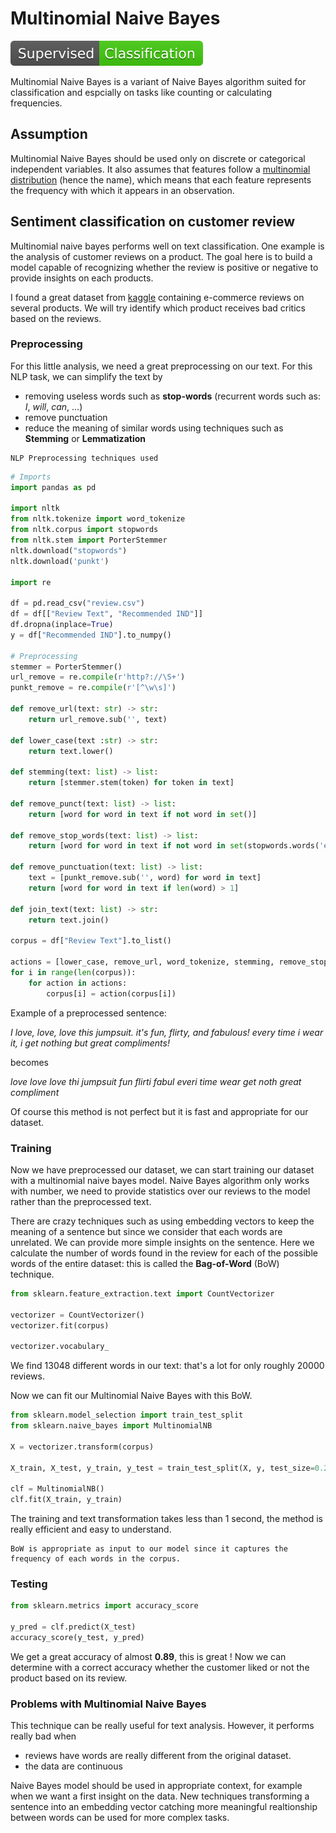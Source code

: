 # Multinomial Naive Bayes

![Classification](https://raw.githubusercontent.com/TheRayquaza/therayquaza.github.io/main/images/badges/Classification.svg)

Multinomial Naive Bayes is a variant of Naive Bayes algorithm suited for classification and espcially on tasks like counting or calculating frequencies.

## Assumption

Multinomial Naive Bayes should be used only on discrete or categorical independent variables. It also assumes that features follow a [multinomial distribution](https://en.wikipedia.org/wiki/Multinomial_distribution) (hence the name), which means that each feature represents the frequency with which it appears in an observation. 

## Sentiment classification on customer review

Multinomial naive bayes performs well on text classification. One example is the analysis of customer reviews on a product. The goal here is to build a model capable of recognizing whether the review is positive or negative to provide insights on each products.

I found a great dataset from [kaggle](https://www.kaggle.com/datasets/nicapotato/womens-ecommerce-clothing-reviews) containing e-commerce reviews on several products. We will try identify which product receives bad critics based on the reviews.

### Preprocessing

For this little analysis, we need a great preprocessing on our text. For this NLP task, we can simplify the text by 
- removing useless words such as **stop-words** (recurrent words such as: *I*, *will*, *can*, ...)
- remove punctuation
- reduce the meaning of similar words using techniques such as **Stemming** or **Lemmatization**

```{figure} https://raw.githubusercontent.com/TheRayquaza/therayquaza.github.io/main/images/machine_learning/naive_bayes/NLP_Preprocessing_Pipeline.png
NLP Preprocessing techniques used
```

```python
# Imports
import pandas as pd

import nltk
from nltk.tokenize import word_tokenize
from nltk.corpus import stopwords
from nltk.stem import PorterStemmer
nltk.download("stopwords")
nltk.download('punkt')

import re

df = pd.read_csv("review.csv")
df = df[["Review Text", "Recommended IND"]]
df.dropna(inplace=True)
y = df["Recommended IND"].to_numpy()

# Preprocessing
stemmer = PorterStemmer()
url_remove = re.compile(r'http?://\S+')
punkt_remove = re.compile(r'[^\w\s]')

def remove_url(text: str) -> str:
    return url_remove.sub('', text)

def lower_case(text :str) -> str:
    return text.lower()

def stemming(text: list) -> list:
    return [stemmer.stem(token) for token in text]

def remove_punct(text: list) -> list:
    return [word for word in text if not word in set()]

def remove_stop_words(text: list) -> list:
    return [word for word in text if not word in set(stopwords.words('english'))]

def remove_punctuation(text: list) -> list:
    text = [punkt_remove.sub('', word) for word in text]
    return [word for word in text if len(word) > 1]

def join_text(text: list) -> str:
    return text.join()

corpus = df["Review Text"].to_list()

actions = [lower_case, remove_url, word_tokenize, stemming, remove_stop_words, remove_punctuation, join_text]
for i in range(len(corpus)):
    for action in actions:
        corpus[i] = action(corpus[i])
```

Example of a preprocessed sentence:

*I love, love, love this jumpsuit. it's fun, flirty, and fabulous! every time i wear it, i get nothing but great compliments!*

becomes

*love love love thi jumpsuit fun flirti fabul everi time wear get noth great compliment*

Of course this method is not perfect but it is fast and appropriate for our dataset.

### Training

Now we have preprocessed our dataset, we can start training our dataset with a multinomial naive bayes model. Naive Bayes algorithm only works with number, we need to provide statistics over our reviews to the model rather than the preprocessed text.

There are crazy techniques such as using embedding vectors to keep the meaning of a sentence but since we consider that each words are unrelated.
We can provide more simple insights on the sentence. Here we calculate the number of words found in the review for each of the possible words of the entire dataset: this is called the **Bag-of-Word** (BoW) technique.

```python
from sklearn.feature_extraction.text import CountVectorizer

vectorizer = CountVectorizer()
vectorizer.fit(corpus)

vectorizer.vocabulary_
```

We find 13048 different words in our text: that's a lot for only roughly 20000 reviews.

Now we can fit our Multinomial Naive Bayes with this BoW.

```python
from sklearn.model_selection import train_test_split
from sklearn.naive_bayes import MultinomialNB

X = vectorizer.transform(corpus)

X_train, X_test, y_train, y_test = train_test_split(X, y, test_size=0.2, random_state=42)

clf = MultinomialNB()
clf.fit(X_train, y_train)
```

The training and text transformation takes less than 1 second, the method is really efficient and easy to understand.

```{note}
BoW is appropriate as input to our model since it captures the frequency of each words in the corpus.
```

### Testing

```python
from sklearn.metrics import accuracy_score

y_pred = clf.predict(X_test)
accuracy_score(y_test, y_pred)
```

We get a great accuracy of almost **0.89**, this is great !
Now we can determine with a correct accuracy whether the customer liked or not the product based on its review.

### Problems with Multinomial Naive Bayes

This technique can be really useful for text analysis. However, it performs really bad when 
- reviews have words are really different from the original dataset. 
- the data are continuous

Naive Bayes model should be used in appropriate context, for example when we want a first insight on the data.
New techniques transforming a sentence into an embedding vector catching more meaningful realtionship between words can be used for more complex tasks.